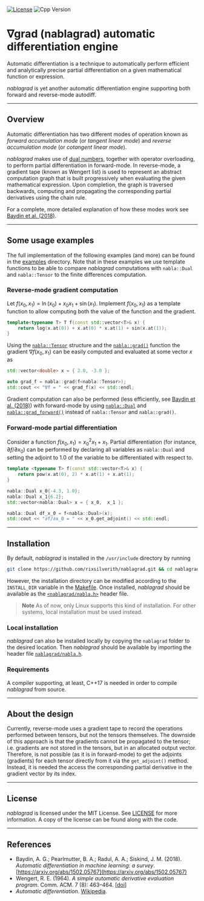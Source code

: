 [![License](https://img.shields.io/github/license/rixsilverith/nablagrad?color=g)](https://mit-license.org/)
![Cpp Version](https://img.shields.io/badge/C%2B%2B-17+-green)

# ∇grad (nablagrad) automatic differentiation engine

Automatic differentiation is a technique to automatically perform efficient and analytically precise partial 
differentiation on a given mathematical function or expression.

*nablagrad* is yet another automatic differentiation engine supporting both forward and reverse-mode autodiff.

---

## Overview

Automatic differentiation has two different modes of operation known as *forward accumulation mode* (or
*tangent linear mode*) and *reverse accumulation mode* (or *cotangent linear mode*). 

*nablagrad* makes use of [dual numbers](https://en.wikipedia.org/wiki/Dual_number), together with operator 
overloading, to perform partial differentiation in forward-mode. In reverse-mode, a gradient tape (known as 
Wengert list) is used to represent an abstract computation graph that is built progressively when evaluating 
the given mathematical expression. Upon completion, the graph is traversed backwards, computing and propagating 
the corresponding partial derivatives using the chain rule.

For a complete, more detailed explanation of how these modes work see 
[Baydin et al. (2018)](https://arxiv.org/abs/1502.05767).

---

## Some usage examples

The full implementation of the following examples (and more) can be found in the [examples](examples) directory. 
Note that in these examples we use template functions to be able to compare *nablagrad* computations with 
`nabla::Dual` and `nabla::Tensor` to the finite differences computation.

### Reverse-mode gradient computation

Let $f(x_0, x_1) = \ln(x_0) + x_0x_1 + \sin(x_1)$. Implement $f(x_0, x_1)$ as a template function to allow 
computing both the value of the function and the gradient.

```cpp
template<typename T> T f(const std::vector<T>& x) {
    return log(x.at(0)) + x.at(0) * x.at(1) + sin(x.at(1));
}
```

Using the [`nabla::Tensor`](nablagrad/tensor.hpp) structure and the [`nabla::grad()`](nablagrad/core.hpp) 
function the gradient $\nabla f(x_0, x_1)$ can be easily computed and evaluated at some vector $x$ as

```cpp
std::vector<double> x = { 2.0, -3.0 };

auto grad_f = nabla::grad(f<nabla::Tensor>);
std::cout << "∇f = " << grad_f(x) << std::endl;
```

Gradient computation can also be performed (less efficiently, see [Baydin et al. (2018)](https://arxiv.org/abs/1502.05767)) 
with forward-mode by using [`nabla::Dual`](nablagrad/dual.hpp) and [`nabla::grad_forward()`](nablagrad/core.hpp) 
instead of `nabla::Tensor` and `nabla::grad()`.

### Forward-mode partial differentiation

Consider a function $f(x_0, x_1) = x_0^2x_1 + x_1$. Partial differentiation (for instance, $\partial f/\partial x_0$) 
can be performed by declaring all variables as `nabla::Dual` and setting the adjoint to $1.0$ of the variable to be 
differentiated with respect to.

```cpp
template <typename T> f(const std::vector<T>& x) {
    return pow(x.at(0), 2) * x.at(1) + x.at(1);
}
```

```cpp
nabla::Dual x_0{-4.3, 1.0};
nabla::Dual x_1{6.2};
std::vector<nabla::Dual> x = { x_0,  x_1 };

nabla::Dual df_x_0 = f<nabla::Dual>(x);
std::cout << "∂f/∂x_0 = " << x_0.get_adjoint() << std::endl;
```

---

## Installation

By default, *nablagrad* is installed in the `/usr/include` directory by running
```bash
git clone https://github.com/rixsilverith/nablagrad.git && cd nablagrad && make install
```

However, the installation directory can be modified according to the `INSTALL_DIR` variable in the [Makefile](Makefile).
Once installed, *nablagrad* should be available as the [`<nablagrad/nabla.h>`](nablagrad/nabla.h) header file.

> **Note** As of now, only Linux supports this kind of installation. For other systems, local installation
must be used instead.

### Local installation

*nablagrad* can also be installed locally by copying the `nablagrad` folder to the desired location. Then *nablagrad*
should be available by importing the header file [`nablagrad/nabla.h`](nablagrad/nabla.h).

### Requirements

A compiler supporting, at least, C++17 is needed in order to compile *nablagrad* from source.

---

## About the design

Currently, reverse-mode uses a gradient tape to record the operations performed between tensors, but not the tensors
themselves. The downside of this approach is that the gradients cannot be propagated to the tensor; i.e. gradients
are not stored in the tensors, but in an allocated output vector. Therefore, is not possible (as it is in forward-mode) to
get the adjoints (gradients) for each tensor directly from it via the `get_adjoint()` method. Instead, it is needed
the access the corresponding partial derivative in the gradient vector by its index.

---

## License

*nablagrad* is licensed under the MIT License. See [LICENSE](LICENSE) for more information. A copy of the license can be found along with the code.

---

## References

- Baydin, A. G.; Pearlmutter, B. A.; Radul, A. A.; Siskind, J. M. (2018). *Automatic differentiation in machine learning: a survey*. [https://arxiv.org/abs/1502.05767](https://arxiv.org/abs/1502.05767)
- Wengert, R. E. (1964). *A simple automatic derivative evaluation program*. Comm. ACM. 7 (8): 463–464. [[doi]](https://doi.org/10.1145%2F355586.364791) 
- *Automatic differentiation*. [Wikipedia](https://en.wikipedia.org/wiki/Automatic_differentiation).
